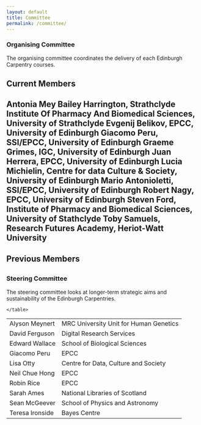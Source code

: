 ```yaml
---
layout: default
title: Committee
permalink: /committee/
---
```


<div class="row">
  <div class="col-md-6">
    <h3>Organising Committee</h3>
    The organising committee coordinates the delivery of each Edinburgh Carpentry courses.
    <h2>Current Members<h2>
    Antonia Mey           
    Bailey Harrington, Strathclyde Institute Of Pharmacy And Biomedical Sciences, University of Strathclyde
    Evgenij Belikov, EPCC, University of Edinburgh     
    Giacomo Peru, SSI/EPCC, University of Edinburgh
    Graeme Grimes, IGC, University of Edinburgh        
    Juan Herrera, EPCC, University of Edinburgh        
    Lucia Michielin, Centre for data Culture & Society, University of Edinburgh            
    Mario Antonioletti, SSI/EPCC, University of Edinburgh           
    Robert Nagy, EPCC, University of Edinburgh           
    Steven Ford, Institute of Pharmacy and Biomedical Sciences, University of Stathclyde                    
    Toby Samuels, Research Futures Academy, Heriot-Watt University            
    <h2>Previous Members<h2>
  </div>
  

  <div class="col-md-6">
    <h3>Steering Committee</h3>
    <caption>The steering committee looks at longer-term strategic aims and sustainability of the Edinburgh Carpentries.</caption>
    <table class="table table-striped">
      <tr> <td>Alyson Meynert</td>  <td>MRC University Unit for Human Genetics</td> </tr>
      <tr> <td>David Ferguson</td>  <td>Digital Research Services</td> </tr>
      <tr> <td>Edward Wallace</td>  <td>School of Biological Sciences</td> </tr>
      <tr> <td>Giacomo Peru</td>  <td>EPCC</td> </tr>
      <tr> <td>Lisa Otty</td>  <td>Centre for Data, Culture and Society</td> </tr>
      <tr> <td>Neil Chue Hong</td>  <td>EPCC</td> </tr>
      <tr> <td>Robin Rice</td>  <td>EPCC</td> </tr>
      <tr> <td>Sarah Ames</td>  <td>National Libraries of Scotland</td> </tr>
      <tr> <td>Sean McGeever</td>  <td>School of Physics and Astronomy</td> </tr>
      <tr> <td>Teresa Ironside</td>  <td>Bayes Centre</td> </tr>
      
    </table>
  </div>
</div>
